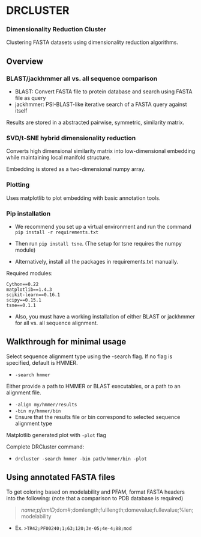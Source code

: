 # DRCLUSTER
### Dimensionality Reduction Cluster

Clustering FASTA datasets using dimensionality reduction algorithms.

## Overview

### BLAST/jackhmmer all vs. all sequence comparison
- BLAST: Convert FASTA file to protein database and search using FASTA file as query
- jackhmmer: PSI-BLAST-like iterative search of a FASTA query against itself

Results are stored in a abstracted pairwise, symmetric, similarity matrix.


### SVD/t-SNE hybrid dimensionality reduction

Converts high dimensional similarity matrix into low-dimensional embedding while maintaining local manifold structure.

Embedding is stored as a two-dimensional numpy array.

### Plotting

Uses matplotlib to plot embedding with basic annotation tools.

### Pip installation
- We recommend you set up a virtual environment and run the command ```pip install -r requirements.txt```
- Then run ```pip install tsne```. (The setup for tsne requires the numpy module)

- Alternatively, install all the packages in requirements.txt manually.


Required modules:
```
Cython==0.22
matplotlib==1.4.3
scikit-learn==0.16.1
scipy==0.15.1
tsne==0.1.1
```

- Also, you must have a working installation of either BLAST or jackhmmer for all vs. all sequence alignment.

## Walkthrough for minimal usage

Select sequence alignment type using the -search flag. If no flag is specified, default is HMMER.
- ```-search hmmer```

Either provide a path to HMMER or BLAST executables, or a path to an alignment file.
- ```-align my/hmmer/results```
- ```-bin my/hmmer/bin```
- Ensure that the results file or bin correspond to selected sequence alignment type

Matplotlib generated plot with ```-plot``` flag

Complete DRCluster command:
- ```drcluster -search hmmer -bin path/hmmer/bin -plot```

## Using annotated FASTA files

To get coloring based on modelability and PFAM, format FASTA headers into the following: (note that a comparison to PDB database is required)

>*name*;*pfamID*;dom#;domlength;fulllength;domevalue;fullevalue;%len;modelability

- Ex. ```>TR42;PF00240;1;63;120;3e-05;4e-4;88;mod```















